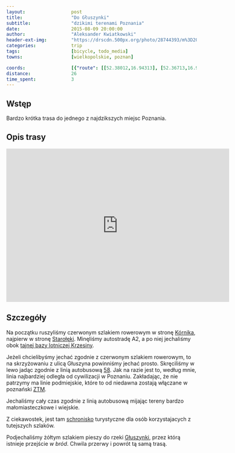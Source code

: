 ```yaml
---
layout:                 post
title:                  "Do Głuszynki"
subtitle:               "dzikimi terenami Poznania"
date:                   2015-08-09 20:00:00
author:                 "Aleksander Kwiatkowski"
header-ext-img:         "https://drscdn.500px.org/photo/28744393/m%3D2048/8a95b0b5cec67fec50454980f44e880e"
categories:             trip
tags:                   [bicycle, todo_media]
towns:                  [wielkopolskie, poznan]

coords:                 [{"route": [[52.38012,16.94313], [52.36713,16.93094], [52.36435,16.93103], [52.36257,16.93893], [52.35523,16.94339], [52.33929,16.93781], [52.33856,16.93326], [52.33226,16.93283], [52.31789,16.95377], [52.31065,16.97729], [52.30740,16.98304], [52.30472,16.98210], [52.30278,16.97892], [52.30082,16.97753], [52.30095,16.97665]], "type": "bicycle"}]
distance:               26
time_spent:             3
---
```


[wiki-kornik]:          https://pl.wikipedia.org/wiki/K%C3%B3rnik
[wiki-staroleka]:       https://pl.wikipedia.org/wiki/Staro%C5%82%C4%99ka
[wikil-baza-krzesiny]:  https://pl.wikipedia.org/wiki/31_Baza_Lotnicza
[wiki-gluszynka]:       https://pl.wikipedia.org/wiki/G%C5%82uszynka_(rzeka)

[mpk-58]:               http://www.mpk.poznan.pl/component/transport/58/
[ztm]:                  http://www.ztm.poznan.pl/

[gluszyna-schron]:      http://www.schronisko.poznan.pl/?id=1

Wstęp
-----

Bardzo krótka trasa do jednego z najdzikszych miejsc Poznania.

Opis trasy
----------

<iframe height='405' width='590' frameborder='0' allowtransparency='true' scrolling='no' src='https://www.strava.com/activities/365285496/embed/a924735eb92e660866fc989a8e5f3e699ddc5932'></iframe>

Szczegóły
---------

Na początku ruszyliśmy czerwonym szlakiem rowerowym w stronę [Kórnika][wiki-kornik], najpierw w stronę [Starołęki][wiki-staroleka].
Minęliśmy autostradę A2, a po niej jechaliśmy obok [tajnej bazy lotniczej Krzesiny][wikil-baza-krzesiny].

Jeżeli chcielibyśmy jechać zgodnie z czerwonym szlakiem rowerowym, to na skrzyżowaniu z ulicą Głuszyna powinniśmy jechać prosto.
Skręciliśmy w lewo jadąc zgodnie z linią autobusową [58][mpk-58]. Jak na razie jest to, według mnie, linia najbardziej odległa od
cywilizacji w Poznaniu. Zakładając, że nie patrzymy ma linie podmiejskie, które to od niedawna zostają włączane w
poznański [ZTM][ztm].

Jechaliśmy cały czas zgodnie z linią autobusową mijając tereny bardzo małomiasteczkowe i wiejskie.

Z ciekawostek, jest tam [schronisko][gluszyna-schron] turystyczne dla osób korzystajacych z tutejszych szlaków.

Podjechaliśmy żółtym szlakiem pieszy do rzeki [Głuszynki][wiki-gluszynka], przez którą istnieje przejście *w bród*. Chwila
przerwy i powrót tą samą trasą.

